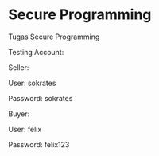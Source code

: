 # Secure Programming

Tugas Secure Programming

Testing Account:

Seller:
  
  User: sokrates
  
  Password: sokrates

Buyer:
  
  User: felix
  
  Password: felix123
